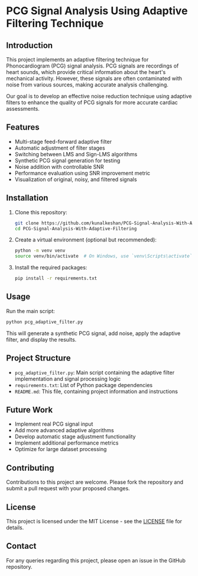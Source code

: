 # PCG Signal Analysis Using Adaptive Filtering Technique

## Introduction

This project implements an adaptive filtering technique for Phonocardiogram (PCG) signal analysis. PCG signals are recordings of heart sounds, which provide critical information about the heart's mechanical activity. However, these signals are often contaminated with noise from various sources, making accurate analysis challenging.

Our goal is to develop an effective noise reduction technique using adaptive filters to enhance the quality of PCG signals for more accurate cardiac assessments.

## Features

- Multi-stage feed-forward adaptive filter
- Automatic adjustment of filter stages
- Switching between LMS and Sign-LMS algorithms
- Synthetic PCG signal generation for testing
- Noise addition with controllable SNR
- Performance evaluation using SNR improvement metric
- Visualization of original, noisy, and filtered signals

## Installation

1. Clone this repository:

   ```bash
   git clone https://github.com/kunalkeshan/PCG-Signal-Analysis-With-Adaptive-Filtering.git
   cd PCG-Signal-Analysis-With-Adaptive-Filtering
   ```

2. Create a virtual environment (optional but recommended):

   ```bash
   python -m venv venv
   source venv/bin/activate  # On Windows, use `venv\Scripts\activate`
   ```

3. Install the required packages:

   ``` bash
   pip install -r requirements.txt
   ```

## Usage

Run the main script:

``` bash
python pcg_adaptive_filter.py
```

This will generate a synthetic PCG signal, add noise, apply the adaptive filter, and display the results.

## Project Structure

- `pcg_adaptive_filter.py`: Main script containing the adaptive filter implementation and signal processing logic
- `requirements.txt`: List of Python package dependencies
- `README.md`: This file, containing project information and instructions

## Future Work

- Implement real PCG signal input
- Add more advanced adaptive algorithms
- Develop automatic stage adjustment functionality
- Implement additional performance metrics
- Optimize for large dataset processing

## Contributing

Contributions to this project are welcome. Please fork the repository and submit a pull request with your proposed changes.

## License

This project is licensed under the MIT License - see the [LICENSE](LICENSE) file for details.

## Contact

For any queries regarding this project, please open an issue in the GitHub repository.
